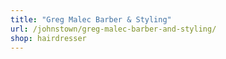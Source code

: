 ```yaml
---
title: "Greg Malec Barber & Styling"
url: /johnstown/greg-malec-barber-and-styling/
shop: hairdresser
---
```

